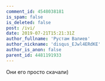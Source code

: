 ```yaml
---
comment_id: 4548038181
is_spam: false
is_deleted: false
post: /ivi/
date: 2019-07-21T15:21:31Z
author_fullname: 'Рустам Валиев'
author_nickname: 'disqus_EJwl4ERdKE'
author_is_anon: false
parent_id: 4481191933
---
```


<p>Они его просто скачали)</p>
